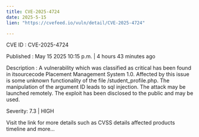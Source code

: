 ```yaml
---
title: CVE-2025-4724
date: 2025-5-15
lien: "https://cvefeed.io/vuln/detail/CVE-2025-4724"

---
```


CVE ID : CVE-2025-4724

Published :  May 15
2025
10:15 p.m. | 4 hours
43 minutes ago

Description : A vulnerability
which was classified as critical
has been found in itsourcecode Placement Management System 1.0. Affected by this issue is some unknown functionality of the file /student_profile.php. The manipulation of the argument ID leads to sql injection. The attack may be launched remotely. The exploit has been disclosed to the public and may be used.

Severity: 7.3 | HIGH

Visit the link for more details
such as CVSS details
affected products
timeline
and more...
